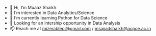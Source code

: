 - 👋 Hi, I’m Muaaz Shaikh
- 👀 I’m interested in Data Analytics/Science
- 🌱 I’m currently learning Python for Data Science
- 👯 Looking for an intership opportunity in Data Analysis
- 📫 Reach me at mizerablepi@gmail.com / msajjadshaikh@acpce.ac.in

<!---
mizerablepi/mizerablepi is a ✨ special ✨ repository because its `README.md` (this file) appears on your GitHub profile.
You can click the Preview link to take a look at your changes.
--->

